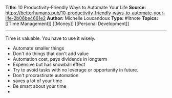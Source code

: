 ---
---
**Title:** 10 Productivity-Friendly Ways to Automate Your Life
**Source:** https://betterhumans.pub/10-productivity-friendly-ways-to-automate-your-life-2b06be4661e2
**Author:** Michelle Loucandoux
**Type:** #litnote 
**Topics:** [[Time Management]] [[Money]] [[Personal Development]] 

----
Time is valuable. You have to use it wisely.
- Automate smaller things
- Don't do things that don't add value 
- Automation cost, pays dividends in longterm
- Expensive but has snowball effect
- Try to avoid tasks with no leverage or opportunity in future.
- Don't procrastinate automation
- saves a lot of your time
- Be smart about your time
- 